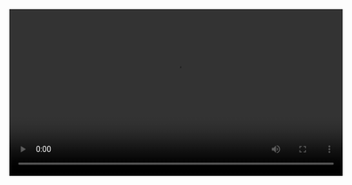 <video width="600" controls>
  <source src="https://github.com/KsymenaPoradzisz/BlackHoles/raw/main/Schwarzschild_vanishing_streamlines.mp4" type="video/mp4">
  Your browser does not support the video tag.
</video>


